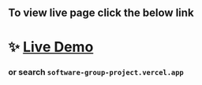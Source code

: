 ## To view live page click the below link

# ✨ [Live Demo](https://software-group-project.vercel.app/) 
### or search ```software-group-project.vercel.app```
